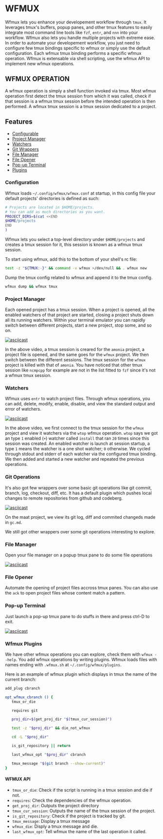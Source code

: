 # WFMUX

Wfmux lets you enhance your developement workflow through `tmux`. It leverages
tmux's buffers, popup panes, and other tmux features to easily integrate most
command line tools like `fzf`, `entr`, and `nnn` into your workflow. Wfmux also
lets you handle multiple projects with extreme ease. In order to automate your
developement workflow, you just need to configure few tmux bindings specific to
wfmux or simply use the default configuration. Each wfmux tmux binding performs
a specific wfmux operation. Wfmux is extensable via shell scripting, use the
wfmux API to implement new wfmux operations.

## WFMUX OPERATION

A wfmux operation is simply a shell function invoked via tmux. Most wfmux
operation first detect the tmux session from which it was called, check if
that session is a wfmux tmux session before the intended operation is
then performed. A wfmux tmux session is a tmux session dedicated to a
project.

## Features

* [Configurable](https://github.com/tcheukueppoo/wfmux?tab=readme-ov-file#configuration)
* [Project Manager](https://github.com/tcheukueppoo/wfmux?tab=readme-ov-file#project-manager)
* [Watchers](https://github.com/tcheukueppoo/wfmux?tab=readme-ov-file#watchers)
* [Git Wrappers](https://github.com/tcheukueppoo/wfmux?tab=readme-ov-file#git-operations)
* [File Manager](https://github.com/tcheukueppoo/wfmux?tab=readme-ov-file#file-manager)
* [File Opener](https://github.com/tcheukueppoo/wfmux?tab=readme-ov-file#file-opener)
* [Pop-up Terminal](https://github.com/tcheukueppoo/wfmux?tab=readme-ov-file#pop-up-terminal)
* [Plugins](https://github.com/tcheukueppoo/wfmux?tab=readme-ov-file#wfmux-plugins)

### Configuration

Wfmux loads `~/.config/wfmux/wfmux.conf` at startup, in this config file
your default projects' directories is defined as such:

```sh
# Projects are located in $HOME/projects.
# You can add as much directories as you want.
PROJECT_DIRS=$(cat <<END
$HOME/projects
END
)
```

Wfmux lets you select a top-level directory under `$HOME/projects` and
creates a tmux session for it, this session is known as a wfmux tmux
session.

To start using wfmux, add this to the bottom of your shell's rc file:

```sh
test -z "${TMUX:-}" && command -v wfmux >/dev/null && . wfmux new
```

Dump the tmux config related to wfmux and append it to the tmux config.

```sh
wfmux dump && wfmux tmux
```

### Project Manager

Each opened project has a tmux session. When a project is opened, all the
enabled watchers of that project are started, closing a project shuts down
all its running watchers. Within your terminal emulator you can rapidly
switch between different projects, start a new project, stop some, and so
on.

[![asciicast](https://asciinema.org/a/CBsDeno6MWhD79G2Ju0FvElDv.svg)](https://asciinema.org/a/CBsDeno6MWhD79G2Ju0FvElDv)

In the above video, a tmux session is creared for the `amonia` project, a
project file is opened, and the same goes for the `wfmux` project. We then
switch between the different sessions. The tmux session for the `wfmux`
project is killed with that of `amonia`. You have noticed that other
tmux session like `ncmpcpp` for example are not in the list fitted to
`fzf` since it's not a wfmux tmux session.

### Watchers 

Wfmux uses `entr` to watch project files. Through wfmux operations, you
can add, delete, modify, enable, disable, and view the standard output
and error of watchers.

[![asciicast](https://asciinema.org/a/F09lPnAfzk2AKXMH3VY1R9cgk.svg)](https://asciinema.org/a/F09lPnAfzk2AKXMH3VY1R9cgk)

In the above video, we first connect to the tmux session for the `wfmux`
project and view it watchers via the `wtop` wfmux operation. `wtop` says
we got an type `1` enabled (`+`) watcher called `install` that ran `20`
times since this session was created. An enabled watcher is launch at
session startup, a type `1` means the watcher is a one shot watcher;
`0` otherwise. We cycled through stdout and stderr of each watcher
via the configured tmux binding. We then added and started a new watcher
and repeated the previous operations.

### Git Operations

It's also got few wrappers over some basic git operations like git commit,
branch, log, checkout, diff, etc. It has a default plugin which pushes local
changes to remote repositories from github and codeberg.

[![asciicast](https://asciinema.org/a/OzznQQ7yDDJzmf4mr1YOHTWm8.svg)](https://asciinema.org/a/OzznQQ7yDDJzmf4mr1YOHTWm8)

On the maat project, we view its git log, diff and commited changeds made
in `gc.md`.

We still got other wrappers over some git operations interesting to explore.

### File Manager

Open your file manager on a popup tmux pane to do some file operations

[![asciicast](https://asciinema.org/a/oBjktTQ161sffxukpnCYBBDue.svg)](https://asciinema.org/a/oBjktTQ161sffxukpnCYBBDue)

### File Opener

Automate the opening of project files accross tmux panes. You can also use
the `ack` to open project files whose content match a pattern.



### Pop-up Terminal

Just launch a pop-up tmux pane to do stuffs in there and press ctrl-D to
exit.

[![asciicast](https://asciinema.org/a/dNeEeOoTQ0zyRUbr2ujNtltQY.svg)](https://asciinema.org/a/dNeEeOoTQ0zyRUbr2ujNtltQY)

### Wfmux Plugins

We have other wfmux operations you can explore, check them with `wfmux --help`.
You add wfmux operations by writing plugins. Wfmux loads files with names
ending with `.wfmux.sh` at `~/.config/wfmux/plugins`.

Here is an example of wfmux plugin which displays in tmux the name of the
current branch:

```sh
add_plug cbranch

opt_wfmux_cbranch () {
   tmux_or_die

   requires git

   proj_dir=$(get_proj_dir "$(tmux_cur_session)")

   test -z "$proj_dir" && die_not_wfmux

   cd -L "$proj_dir"

   is_git_repository || return

   last_wfmux_opt "$proj_dir" cbranch

   tmux_message "$(git branch --show-current)"
}
```

#### WFMUX API

- `tmux_or_die`: Check if the script is running in a tmux session and die if not.
- `requires`: Check the dependencies of the wfmux operation.
- `get_proj_dir`: Outputs the project directory
- `tmux_cur_session`: Outputs the name of the tmux session of the project.
- `is_git_repository`: Check if the project is tracked by git.
- `tmux_message`: Display a tmux message
- `wfmux_die`: Disply a tmux message and die.
- `last_wfmux_opt`: Tell wfmux the name of the last operation it called.
